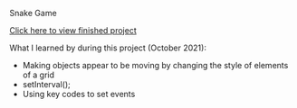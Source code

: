Snake Game 

[Click here to view finished project](hhttps://j-pohl.github.io/snake-game/)

What I learned by during this project (October 2021):
- Making objects appear to be moving by changing the style of elements of a grid
- setInterval();
- Using key codes to set events

